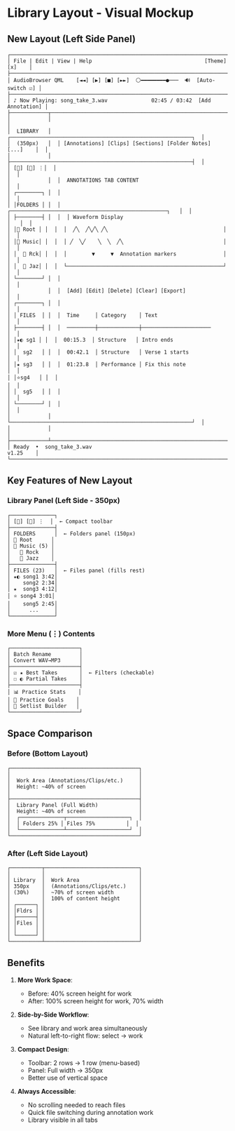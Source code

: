 # Library Layout - Visual Mockup

## New Layout (Left Side Panel)

```
┌──────────────────────────────────────────────────────────────────────────────┐
│ File | Edit | View | Help                                    [Theme] [x]    │
├──────────────────────────────────────────────────────────────────────────────┤
│ AudioBrowser QML    [◄◄] [▶] [■] [►►]  ⚪━━━━━━━━●───  🔊  [Auto-switch ☑] │
├──────────────────────────────────────────────────────────────────────────────┤
│ ♪ Now Playing: song_take_3.wav              02:45 / 03:42  [Add Annotation] │
├────────────┬─────────────────────────────────────────────────────────────────┤
│            │                                                                  │
│  LIBRARY   │  ┌──────────────────────────────────────────────────────────┐  │
│  (350px)   │  │ [Annotations] [Clips] [Sections] [Folder Notes] [...]    │  │
│            │  ├──────────────────────────────────────────────────────────┤  │
│ [📁] [🔄] ⋮│  │                                                          │  │
│            │  │  ANNOTATIONS TAB CONTENT                                 │  │
│ ┌────────┐ │  │                                                          │  │
│ │FOLDERS │ │  │  ┌──────────────────────────────────────────────────┐   │  │
│ ├────────┤ │  │  │ Waveform Display                                 │   │  │
│ │📁 Root │ │  │  │  ╱╲  ╱╲╱╲ ╱╲                                     │   │  │
│ │📂 Music│ │  │  │ ╱  ╲╱    ╲  ╲  ╱╲                                │   │  │
│ │  📂 Rck│ │  │  │        ▼     ▼  Annotation markers               │   │  │
│ │  📁 Jaz│ │  │  └──────────────────────────────────────────────────┘   │  │
│ └────────┘ │  │                                                          │  │
│            │  │  [Add] [Edit] [Delete] [Clear] [Export]                 │  │
│ ┌────────┐ │  │                                                          │  │
│ │ FILES  │ │  │  Time     │ Category    │ Text                          │  │
│ ├────────┤ │  │  ─────────┼─────────────┼──────────────────────         │  │
│ │★◐ sg1 │ │  │  00:15.3  │ Structure   │ Intro ends                    │  │
│ │  sg2   │ │  │  00:42.1  │ Structure   │ Verse 1 starts                │  │
│ │★ sg3   │ │  │  01:23.8  │ Performance │ Fix this note                 │  │
│ │⭐sg4   │ │  │                                                          │  │
│ │  sg5   │ │  │                                                          │  │
│ └────────┘ │  │                                                          │  │
│            │  └──────────────────────────────────────────────────────────┘  │
│            │                                                                  │
├────────────┴─────────────────────────────────────────────────────────────────┤
│ Ready  •  song_take_3.wav                                           v1.25    │
└──────────────────────────────────────────────────────────────────────────────┘
```

## Key Features of New Layout

### Library Panel (Left Side - 350px)
```
┌──────────────┐
│ [📁] [🔄] ⋮  │  ← Compact toolbar
├──────────────┤
│ FOLDERS      │  ← Folders panel (150px)
│ 📁 Root      │
│ 📂 Music (5) │
│   📂 Rock    │
│   📁 Jazz    │
├──────────────┤
│ FILES (23)   │  ← Files panel (fills rest)
│ ★◐ song1 3:42│
│    song2 2:34│
│ ★  song3 4:12│
│ ⭐ song4 3:01│
│    song5 2:45│
│      ...     │
└──────────────┘
```

### More Menu (⋮) Contents
```
┌──────────────────────┐
│ Batch Rename         │
│ Convert WAV→MP3      │
├──────────────────────┤
│ ☑ ★ Best Takes       │  ← Filters (checkable)
│ ☐ ◐ Partial Takes    │
├──────────────────────┤
│ 📊 Practice Stats    │
│ 🎯 Practice Goals    │
│ 🎵 Setlist Builder   │
└──────────────────────┘
```

## Space Comparison

### Before (Bottom Layout)
```
┌─────────────────────────────────────────┐
│                                         │
│  Work Area (Annotations/Clips/etc.)     │
│  Height: ~40% of screen                 │
│                                         │
├─────────────────────────────────────────┤
│  Library Panel (Full Width)             │
│  Height: ~40% of screen                 │
│  ┌──────────────┬────────────────────┐  │
│  │ Folders 25% │ Files 75%          │  │
│  └──────────────┴────────────────────┘  │
└─────────────────────────────────────────┘
```

### After (Left Side Layout)
```
┌──────────┬──────────────────────────────┐
│          │                              │
│ Library  │  Work Area                   │
│ 350px    │  (Annotations/Clips/etc.)    │
│ (30%)    │  ~70% of screen width        │
│          │  100% of content height      │
│ ┌──────┐ │                              │
│ │Fldrs │ │                              │
│ ├──────┤ │                              │
│ │Files │ │                              │
│ │      │ │                              │
│ └──────┘ │                              │
└──────────┴──────────────────────────────┘
```

## Benefits

1. **More Work Space**: 
   - Before: 40% screen height for work
   - After: 100% screen height for work, 70% width

2. **Side-by-Side Workflow**:
   - See library and work area simultaneously
   - Natural left-to-right flow: select → work

3. **Compact Design**:
   - Toolbar: 2 rows → 1 row (menu-based)
   - Panel: Full width → 350px
   - Better use of vertical space

4. **Always Accessible**:
   - No scrolling needed to reach files
   - Quick file switching during annotation work
   - Library visible in all tabs
